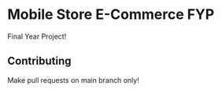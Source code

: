 # Mobile Store E-Commerce FYP 
Final Year Project!


## Contributing
Make pull requests on main branch only!

